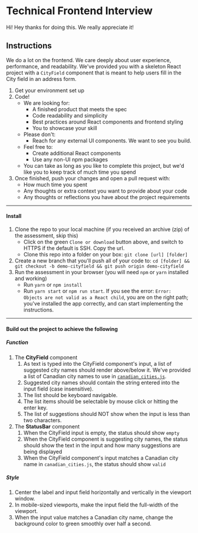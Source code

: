 # Technical Frontend Interview

Hi! Hey thanks for doing this. We really appreciate it!

## Instructions
We do a lot on the frontend. We care deeply about user experience, performance, and readability. We've provided you with a skeleton React project with a `CityField` component that is meant to help users fill in the City field in an address form.
1. Get your environment set up
2. Code!
    * We are looking for:
      * A finished product that meets the spec
      * Code readability and simplicity
      * Best practices around React components and frontend styling
      * You to showcase your skill
    * Please don't:
      * Reach for any external UI components. We want to see you build.
    * Feel free to:
      * Create additional React components
      * Use any non-UI npm packages
    * You can take as long as you like to complete this project, but we'd like you to keep track of much time you spend
3. Once finished, push your changes and open a pull request with:
    * How much time you spent
    * Any thoughts or extra context you want to provide about your code
    * Any thoughts or reflections you have about the project requirements

---
#### Install
1. Clone the repo to your local machine (if you received an archive (zip) of the assessment, skip this)
    * Click on the green `Clone or download` button above, and switch to HTTPS if the default is SSH. Copy the url.
    * Clone this repo into a folder on your box: `git clone [url] [folder]`
2. Create a new branch that you'll push all of your code to: `cd [folder] && git checkout -b demo-cityfield && git push origin demo-cityfield`
3. Run the assessment in your browser (you will need `npm` or `yarn` installed and working)
    * Run `yarn` or `npm install`
    * Run `yarn start` or `npm run start`. If you see the error: `Error: Objects are not valid as a React child`, you are on the right path; you've installed the app correctly, and can start implementing the instructions.

---
#### Build out the project to achieve the following

##### Function
1. The **CityField** component
    1. As text is typed into the CityField component's input, a list of suggested city names should render above/below it. We've provided a list of Canadian city names to use in [`canadian_cities.js`](src/canadian_cities.js).
    2. Suggested city names should contain the string entered into the input field (case insensitive).
    3. The list should be keyboard navigable.
    4. The list items should be selectable by mouse click or hitting the enter key.
    5. The list of suggestions should NOT show when the input is less than two characters.
2. The **StatusBar** component
    1. When the CityField input is empty, the status should show `empty`
    2. When the CityField component is suggesting city names, the status should show the text in the input and how many suggestions are being displayed
    3. When the CityField component's input matches a Canadian city name in `canadian_cities.js`, the status should show `valid`
##### Style
1. Center the label and input field horizontally and vertically in the viewport window.
2. In mobile-sized viewports, make the input field the full-width of the viewport.
3. When the input value matches a Canadian city name, change the background color to green smoothly over half a second.
